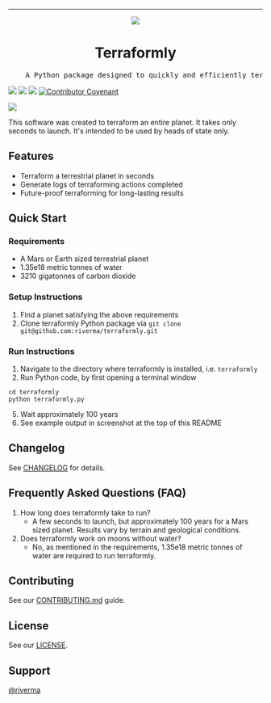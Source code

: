 <!-- ********************************************************************************************* -->
<!-- NOTE: this is NOT a real project, this is a template to be used for your own REAMDE.md files! -->
<!-- ********************************************************************************************* -->

<!-- Header block for project -->
<hr>

<div align="center">

<span style="display:block;text-align:center">
  
  ![](https://www.nasa.gov/sites/default/files/styles/side_image/public/thumbnails/image/nasa-logo-web-rgb.png?itok=uDhKSTb1)
  <!-- ☝️ Replace with your logo (if applicable) ☝️ -->
  
</span>

  <h1 align="center">Terraformly</h1>
  <!-- ☝️ Replace with your repo name ☝️ -->

</div>

<pre align="center">
    A Python package designed to quickly and efficiently terraform a planet.
</pre>
<!-- ☝️ Replace with a single sentence describing the purpose of your repo / proj ☝️ -->

<!-- Header block for project -->

![](https://img.shields.io/github/last-commit/riverma/terraformly) ![](https://img.shields.io/github/downloads/riverma/terraformly/total) ![](https://img.shields.io/github/stars/riverma/github_test_area?style=social) [![Contributor Covenant](https://img.shields.io/badge/Contributor%20Covenant-2.1-4baaaa.svg)](code_of_conduct.md)
<!-- ☝️ Add badges via: https://shields.io ☝️ -->

![](https://picsum.photos/id/1002/1024/800)
<!-- ☝️ Screenshot of your software (if applicable) ☝️ -->

This software was created to terraform an entire planet. It takes only seconds to launch. It's intended to be used by heads of state only. 
<!-- ☝️ Replace with a more detailed description of your repository, including why it was made and whom its intended for.  ☝️ -->

## Features

* Terraform a terrestrial planet in seconds
* Generate logs of terraforming actions completed
* Future-proof terraforming for long-lasting results

<!-- ☝️ Replace with a bullet-point list of your features ☝️ -->

## Quick Start

### Requirements

* A Mars or Earth sized terrestrial planet
* 1.35e18 metric tonnes of water
* 3210 gigatonnes of carbon dioxide

<!-- ☝️ Replace with a bullet-point list of your requirements, including hardware if applicable ☝️ -->

### Setup Instructions

1. Find a planet satisfying the above requirements
2. Clone terraformly Python package via `git clone git@github.com:riverma/terraformly.git`

<!-- ☝️ Replace with a bullet-point list of how to set up your software prior to running ☝️ -->

### Run Instructions

1. Navigate to the directory where terraformly is installed, i.e. `terraformly`
2. Run Python code, by first opening a terminal window
```
cd terraformly
python terraformly.py
```
5. Wait approximately 100 years
6. See example output in screenshot at the top of this README

<!-- ☝️ Replace with a bullet-point list of your run instructions, including expected results ☝️ -->

## Changelog

See [CHANGELOG](https://github.com/riverma/terraformly/blob/main/CHANGELOG.md) for details.

<!-- ☝️ Replace with a bullet-point list of your release notes like above, or just link to your releases page ☝️ -->

## Frequently Asked Questions (FAQ)

1. How long does terraformly take to run?
   - A few seconds to launch, but approximately 100 years for a Mars sized planet. Results vary by terrain and geological conditions.
2. Does terraformly work on moons without water?
   - No, as mentioned in the requirements, 1.35e18 metric tonnes of water are required to run terraformly.

<!-- ☝️ Replace with a list of frequently asked questions from your project, or post a link to your FAQ on a discussion board ☝️ -->

## Contributing

See our [CONTRIBUTING.md](CONTRIBUTING.md) guide.

<!-- ☝️ Replace with a text describing how people may contribute to your project, or link to your contibution guide directly ☝️ -->

## License

See our [LICENSE](LICENSE). 

<!-- ☝️ Replace with the text of your copyright and license, or directly link to your license file ☝️ -->

## Support

[@riverma](https://github.com/riverma)

<!-- ☝️ Replace with the key individuals who should be contacted for questions ☝️ -->
